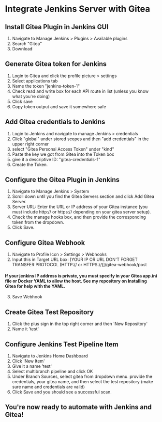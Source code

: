 # Integrate Jenkins Server with Gitea

## Install Gitea Plugin in Jenkins GUI

1. Navigate to Manage Jenkins > Plugins > Available plugins 
2. Search "Gitea"
3. Download

## Generate Gitea token for Jenkins

1. Login to Gitea and click the profile picture > settings
2. Select applications tab
3. Name the token "jenkins-token-1"
4. Check read and write box for each API route in list (unless you know what you're doing)
5. Click save
6. Copy token output and save it somewhere safe


## Add Gitea credentials to Jenkins

1. Login to Jenkins and navigate to manage Jenkins > credentials
2. Click "global" under stored scopes and then "add credentials" in the upper right corner
3. select "Gitea Personal Access Token" under "kind"
4. Paste the key we got from Gitea into the Token box
5. give it a descriptive ID: "gitea-credentials-1"
6. Create the Token.

## Configure the Gitea Plugin in Jenkins

1. Navigate to Manage Jenkins > System
2. Scroll down until you find the Gitea Servers section and click Add Gitea Server.
3. Server URL: Enter the URL or IP address of your Gitea instance (you must include http:// or https:// depending on your gitea server setup).
4. Check the manage hooks box, and then provide the corresponding token from the dropdown.
6. Click Save.

## Configure Gitea Webhook

1. Navigate to Profile Icon > Settings > Webhooks
2. Input this in Target URL box: [YOUR IP OR URL DON'T FORGET TRANSFER PROTOCOL (HTTP:// or HTTPS://)]/gitea-webhook/post
#### If your jenkins IP address is private, you must specify in your Gitea app.ini file or Docker YAML to allow the host. See my repository on Installing Gitea for help with the YAML.
3. Save Webhook

## Create Gitea Test Repository

1. Click the plus sign in the top right corner and then 'New Repository'
2. Name it 'test'

## Configure Jenkins Test Pipeline Item

1. Navigate to Jenkins Home Dashboard
2. Click 'New Item'
3. Give it a name 'test'
4. Select multibranch pipeline and click OK
5. Under Branch Sources, select gitea from dropdown menu. provide the credentials, your gitea name, and then select the test repository (make sure name and credentials are valid)
6. Click Save and you should see a successful scan.



## You're now ready to automate with Jenkins and Gitea!
